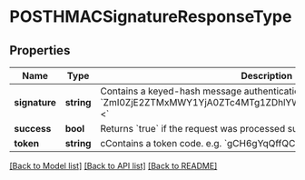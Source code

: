 # POSTHMACSignatureResponseType

## Properties
Name | Type | Description | Notes
------------ | ------------- | ------------- | -------------
**signature** | **string** | Contains a keyed-hash message authentication code (HMAC) e.g. &#x60;ZmI0ZjE2ZTMxMWY1YjA0ZTc4MTg1ZDhlYWRkMTEwNDE3M2RiMzNiNQ&#x3D;&#x3D;&lt;&#x60; | [optional] 
**success** | **bool** | Returns &#x60;true&#x60; if the request was processed successfully. | [optional] 
**token** | **string** | cContains a token code. e.g. &#x60;gCH6gYqQffQCsFKSLuxyagXsuXcIK0uf&#x60; | [optional] 

[[Back to Model list]](../README.md#documentation-for-models) [[Back to API list]](../README.md#documentation-for-api-endpoints) [[Back to README]](../README.md)


